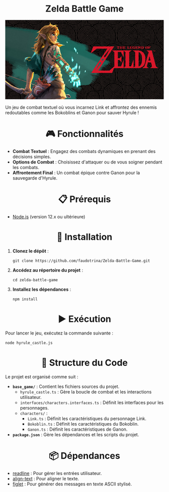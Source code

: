 
<h1 align="center">
  Zelda Battle Game
</h1>

<p align="center">
  <img src="https://github.com/faudotrina/Zelda-Battle-Game/blob/main/image/zelda.jpg" alt="Zelda Battle Game" />
</p>

Un jeu de combat textuel où vous incarnez Link et affrontez des ennemis redoutables comme les Bokoblins et Ganon pour sauver Hyrule !

<h1 align="center">
🎮 Fonctionnalités
</h1>

<ul>
  <li><strong>Combat Textuel</strong> : Engagez des combats dynamiques en prenant des décisions simples.</li>
  <li><strong>Options de Combat</strong> : Choisissez d'attaquer ou de vous soigner pendant les combats.</li>
  <li><strong>Affrontement Final</strong> : Un combat épique contre Ganon pour la sauvegarde d'Hyrule.</li>
</ul>

<h1 align="center">
  📋 Prérequis
</h1>

<ul>
  <li><a href="https://nodejs.org">Node.js</a> (version 12.x ou ultérieure)</li>
</ul>

<h1 align="center">
  🚀 Installation
</h1>

<ol>
  <li><strong>Clonez le dépôt</strong> :
    <pre><code>git clone https://github.com/faudotrina/Zelda-Battle-Game.git</code></pre>
  </li>
  <li><strong>Accédez au répertoire du projet</strong> :
    <pre><code>cd zelda-battle-game</code></pre>
  </li>
  <li><strong>Installez les dépendances</strong> :
    <pre><code>npm install</code></pre>
  </li>
</ol>

<h1 align="center">
  ▶️ Exécution
</h1>

Pour lancer le jeu, exécutez la commande suivante :

<pre><code>node hyrule_castle.js</code></pre>

<h1 align="center">
  📂 Structure du Code
</h1>

Le projet est organisé comme suit :

<ul>
  <li><strong><code>base_game/</code></strong> : Contient les fichiers sources du projet.
    <ul>
      <li><code>hyrule_castle.ts</code> : Gère la boucle de combat et les interactions utilisateur.</li>
      <li><code>interfaces/characters.interfaces.ts</code> : Définit les interfaces pour les personnages.</li>
      <li><code>characters/</code> :
        <ul>
          <li><code>Link.ts</code> : Définit les caractéristiques du personnage Link.</li>
          <li><code>Bokoblin.ts</code> : Définit les caractéristiques du Bokoblin.</li>
          <li><code>Ganon.ts</code> : Définit les caractéristiques de Ganon.</li>
        </ul>
      </li>
    </ul>
  </li>
  <li><strong><code>package.json</code></strong> : Gère les dépendances et les scripts du projet.</li>
</ul>

<h1 align="center">
  📦 Dépendances
</h1>

<ul>
  <li><a href="https://nodejs.org/api/readline.html">readline</a> : Pour gérer les entrées utilisateur.</li>
  <li><a href="https://www.npmjs.com/package/align-text">align-text</a> : Pour aligner le texte.</li>
  <li><a href="https://www.npmjs.com/package/figlet">figlet</a> : Pour générer des messages en texte ASCII stylisé.</li>
</ul>
